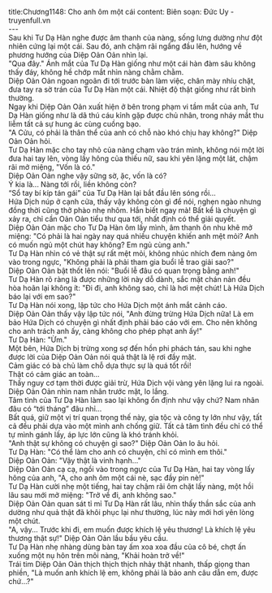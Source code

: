title:Chương1148: Cho anh ôm một cái
content:
Biên soạn: Đức Uy - truyenfull.vn<br>---<br>Sau khi Tư Dạ Hàn nghe được âm thanh của nàng, sống lưng dường như đột nhiên cứng lại một cái. Sau đó, anh chậm rãi ngẩng đầu lên, hướng về phương hướng của Diệp Oản Oản nhìn lại.<br>"Qua đây." Ánh mắt của Tư Dạ Hàn giống như một cái hàn đàm sâu không thấy đáy, không hề chớp mắt nhìn nàng chằm chằm.<br>Diệp Oản Oản ngoan ngoãn đi tới trước bàn làm việc, chân mày nhíu chặt, đưa tay ra sờ trán của Tư Dạ Hàn một cái. Nhiệt độ thật giống như rất bình thường.<br>Ngay khi Diệp Oản Oản xuất hiện ở bên trong phạm vi tầm mắt của anh, Tư Dạ Hàn giống như là dã thú cáu kỉnh gặp được chủ nhân, trong nháy mắt thu liễm tất cả sự hung ác cùng cuồng bạo.<br>"A Cửu, có phải là thân thể của anh có chỗ nào khó chịu hay không?" Diệp Oản Oản hỏi.<br>Tư Dạ Hàn mặc cho tay nhỏ của nàng chạm vào trán mình, không nói một lời đưa hai tay lên, vòng lấy hông của thiếu nữ, sau khi yên lặng một lát, chậm rãi mở miệng, "Vốn là có."<br>Diệp Oản Oản nghe vậy sững sờ, ặc, vốn là có?<br>Ý kia là... Nàng tới rồi, liền không còn?<br>“Sổ tay bí kíp tán gái” của Tư Dạ Hàn lại bắt đầu lên sóng rồi…<br>Hứa Dịch núp ở cạnh cửa, thấy vậy không còn gì để nói, nghẹn ngào nhưng đồng thời cũng thở phào nhẹ nhõm. Hắn biết ngay mà! Bất kể là chuyện gì xảy ra, chỉ cần Oản Oản tiểu thư qua tới, nhất định có thể giải quyết.<br>Diệp Oản Oản mặc cho Tư Dạ Hàn ôm lấy mình, âm thanh ôn nhu khẽ mở miệng: "Có phải là hai ngày nay quá nhiều chuyện khiến anh mệt mỏi? Anh có muốn ngủ một chút hay không? Em ngủ cùng anh."<br>Tư Dạ Hàn nhìn có vẻ thật sự rất mệt mỏi, không nhúc nhích đem nàng ôm vào trong ngực, "Không phải là phải tham gia buổi lễ trao giải sao?"<br>Diệp Oản Oản bật thốt lên nói: "Buổi lễ đâu có quan trọng bằng anh!"<br>Tư Dạ Hàn rõ ràng là được những lời này dỗ dành, sắc mặt chán nản đều hòa hoãn lại không ít: "Đi đi, anh không sao, chỉ là hơi mệt chút! Là Hứa Dịch báo lại với em sao?"<br>Tư Dạ Hàn nói xong, lập tức cho Hứa Dịch một ánh mắt cảnh cáo.<br>Diệp Oản Oản thấy vậy lập tức nói, "Anh đừng trừng Hứa Dịch nữa! Là em bảo Hứa Dịch có chuyện gì nhất định phải báo cáo với em. Cho nên không cho anh trách anh ấy, càng không cho phép phạt anh ấy!"<br>Tư Dạ Hàn: "Ừm."<br>Một bên, Hứa Dịch bị trừng xong sợ đến hồn phi phách tán, sau khi nghe được lời của Diệp Oản Oản nói quả thật là lệ rơi đầy mặt.<br>Cảm giác có bà chủ làm chỗ dựa thực sự là quá tốt rồi!<br>Thật có cảm giác an toàn...<br>Thấy nguy cơ tạm thời được giải trừ, Hứa Dịch vội vàng yên lặng lui ra ngoài.<br>Diệp Oản Oản nhìn nam nhân trước mặt, lo lắng.<br>Tâm tình của Tư Dạ Hàn làm sao lại không ổn định như vậy chứ? Nam nhân đâu có “tới tháng” đâu nhỉ...<br>Bất quá, giữ một vị trí quan trọng thế này, gia tộc và công ty lớn như vậy, tất cả đều phải dựa vào một mình anh chống giữ. Tất cả tâm tình đều chỉ có thể tự mình gánh lấy, áp lực lớn cũng là khó tránh khỏi.<br>"Anh thật sự không có chuyện gì sao?" Diệp Oản Oản lo âu hỏi.<br>Tư Dạ Hàn: "Có thể làm cho anh có chuyện, chỉ có mình em thôi."<br>Diệp Oản Oản: "Vậy thật là vinh hạnh..."<br>Diệp Oản Oản cạ cạ, ngồi vào trong ngực của Tư Dạ Hàn, hai tay vòng lấy hông của anh, "A, cho anh ôm một cái nè, sạc đầy pin nè!"<br>Tư Dạ Hàn cười nhẹ một tiếng, hai tay chậm rãi ôm chặt lấy nàng, một hồi lâu sau mới mở miệng: "Trở về đi, anh không sao."<br>Diệp Oản Oản quan sát tỉ mỉ Tư Dạ Hàn rất lâu, nhìn thấy thần sắc của anh dường như quả thật đã khôi phục lại như thường, lúc này mới hơi yên lòng một chút.<br>"A, vậy... Trước khi đi, em muốn được khích lệ yêu thương! Là khích lệ yêu thương thật sự!" Diệp Oản Oản lầu bầu yêu cầu.<br>Tư Dạ Hàn nhẹ nhàng dùng bàn tay ấm xoa xoa đầu của cô bé, chợt ấn xuống một nụ hôn trên môi nàng, "Khải hoàn trở về!"<br>Trái tim Diệp Oản Oản thịch thịch thịch nhảy thật nhanh, thấp giọng than phiền, "Là muốn anh khích lệ em, không phải là bảo anh câu dẫn em, được chứ...?"